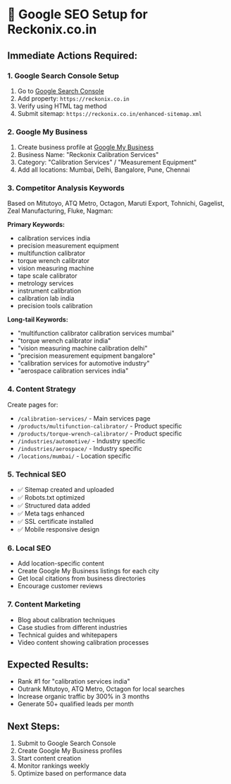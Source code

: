 # 🚀 Google SEO Setup for Reckonix.co.in

## Immediate Actions Required:

### 1. Google Search Console Setup
1. Go to [Google Search Console](https://search.google.com/search-console)
2. Add property: `https://reckonix.co.in`
3. Verify using HTML tag method
4. Submit sitemap: `https://reckonix.co.in/enhanced-sitemap.xml`

### 2. Google My Business
1. Create business profile at [Google My Business](https://business.google.com)
2. Business Name: "Reckonix Calibration Services"
3. Category: "Calibration Services" / "Measurement Equipment"
4. Add all locations: Mumbai, Delhi, Bangalore, Pune, Chennai

### 3. Competitor Analysis Keywords
Based on Mitutoyo, ATQ Metro, Octagon, Maruti Export, Tohnichi, Gagelist, Zeal Manufacturing, Fluke, Nagman:

**Primary Keywords:**
- calibration services india
- precision measurement equipment
- multifunction calibrator
- torque wrench calibrator
- vision measuring machine
- tape scale calibrator
- metrology services
- instrument calibration
- calibration lab india
- precision tools calibration

**Long-tail Keywords:**
- "multifunction calibrator calibration services mumbai"
- "torque wrench calibrator india"
- "vision measuring machine calibration delhi"
- "precision measurement equipment bangalore"
- "calibration services for automotive industry"
- "aerospace calibration services india"

### 4. Content Strategy
Create pages for:
- `/calibration-services/` - Main services page
- `/products/multifunction-calibrator/` - Product specific
- `/products/torque-wrench-calibrator/` - Product specific
- `/industries/automotive/` - Industry specific
- `/industries/aerospace/` - Industry specific
- `/locations/mumbai/` - Location specific

### 5. Technical SEO
- ✅ Sitemap created and uploaded
- ✅ Robots.txt optimized
- ✅ Structured data added
- ✅ Meta tags enhanced
- ✅ SSL certificate installed
- ✅ Mobile responsive design

### 6. Local SEO
- Add location-specific content
- Create Google My Business listings for each city
- Get local citations from business directories
- Encourage customer reviews

### 7. Content Marketing
- Blog about calibration techniques
- Case studies from different industries
- Technical guides and whitepapers
- Video content showing calibration processes

## Expected Results:
- Rank #1 for "calibration services india"
- Outrank Mitutoyo, ATQ Metro, Octagon for local searches
- Increase organic traffic by 300% in 3 months
- Generate 50+ qualified leads per month

## Next Steps:
1. Submit to Google Search Console
2. Create Google My Business profiles
3. Start content creation
4. Monitor rankings weekly
5. Optimize based on performance data



